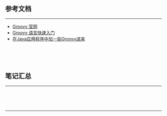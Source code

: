 ## 参考文档

---

* [Groovy 官网](http://www.groovy-lang.org/)
* [Groovy 语言快速入门](https://www.jianshu.com/p/e8dec95c4326)
* [在Java应用程序中加一些Groovy进来](https://www.ibm.com/developerworks/cn/java/j-pg05245/)



<br/><br/><br/>



## 笔记汇总

---





<br/><br/><br/>

---

